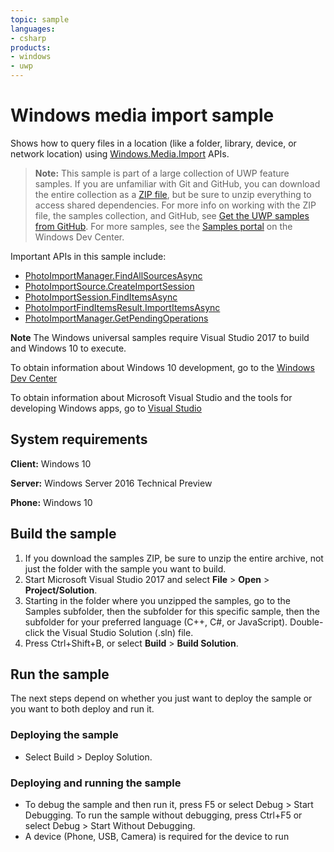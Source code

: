 ```yaml
---
topic: sample
languages:
- csharp
products:
- windows
- uwp
---
```


<!---
  category: AudioVideoAndCamera
  samplefwlink: http://go.microsoft.com/fwlink/p/?LinkId=620568
--->

# Windows media import sample

Shows how to query files in a location (like a folder, library, device, or network location) using 
[Windows.Media.Import](https://msdn.microsoft.com/library/windows/apps/windows.media.import.aspx) APIs.

> **Note:** This sample is part of a large collection of UWP feature samples. 
> If you are unfamiliar with Git and GitHub, you can download the entire collection as a 
> [ZIP file](https://github.com/Microsoft/Windows-universal-samples/archive/master.zip), but be 
> sure to unzip everything to access shared dependencies. For more info on working with the ZIP file, 
> the samples collection, and GitHub, see [Get the UWP samples from GitHub](https://aka.ms/ovu2uq). 
> For more samples, see the [Samples portal](https://aka.ms/winsamples) on the Windows Dev Center. 

Important APIs in this sample include:

-   [PhotoImportManager.FindAllSourcesAsync](https://msdn.microsoft.com/library/windows/apps/windows.media.import.photoimportmanager.findallsourcesasync.aspx)
-   [PhotoImportSource.CreateImportSession](https://msdn.microsoft.com/library/windows/apps/windows.media.import.photoimportsource.createimportsession.aspx)
-   [PhotoImportSession.FindItemsAsync](https://msdn.microsoft.com/library/windows/apps/windows.media.import.photoimportsession.finditemsasync.aspx)
-   [PhotoImportFindItemsResult.ImportItemsAsync](https://msdn.microsoft.com/library/windows/apps/windows.media.import.photoimportfinditemsresult.importitemsasync.aspx)
-   [PhotoImportManager.GetPendingOperations](https://msdn.microsoft.com/library/windows/apps/windows.media.import.photoimportmanager.getpendingoperations.aspx)

**Note** The Windows universal samples require Visual Studio 2017 to build and Windows 10 to execute.
 
To obtain information about Windows 10 development, go to the [Windows Dev Center](http://go.microsoft.com/fwlink/?LinkID=532421)

To obtain information about Microsoft Visual Studio and the tools for developing Windows apps, go to [Visual Studio](http://go.microsoft.com/fwlink/?LinkID=532422)

## System requirements

**Client:** Windows 10

**Server:** Windows Server 2016 Technical Preview

**Phone:** Windows 10

## Build the sample

1. If you download the samples ZIP, be sure to unzip the entire archive, not just the folder with the sample you want to build. 
2. Start Microsoft Visual Studio 2017 and select **File** \> **Open** \> **Project/Solution**.
3. Starting in the folder where you unzipped the samples, go to the Samples subfolder, then the subfolder for this specific sample, then the subfolder for your preferred language (C++, C#, or JavaScript). Double-click the Visual Studio Solution (.sln) file.
4. Press Ctrl+Shift+B, or select **Build** \> **Build Solution**.

## Run the sample

The next steps depend on whether you just want to deploy the sample or you want to both deploy and run it.

### Deploying the sample

- Select Build > Deploy Solution. 

### Deploying and running the sample

- To debug the sample and then run it, press F5 or select Debug >  Start Debugging. To run the sample without debugging, press Ctrl+F5 or select Debug > Start Without Debugging. 
- A device (Phone, USB, Camera) is required for the device to run
